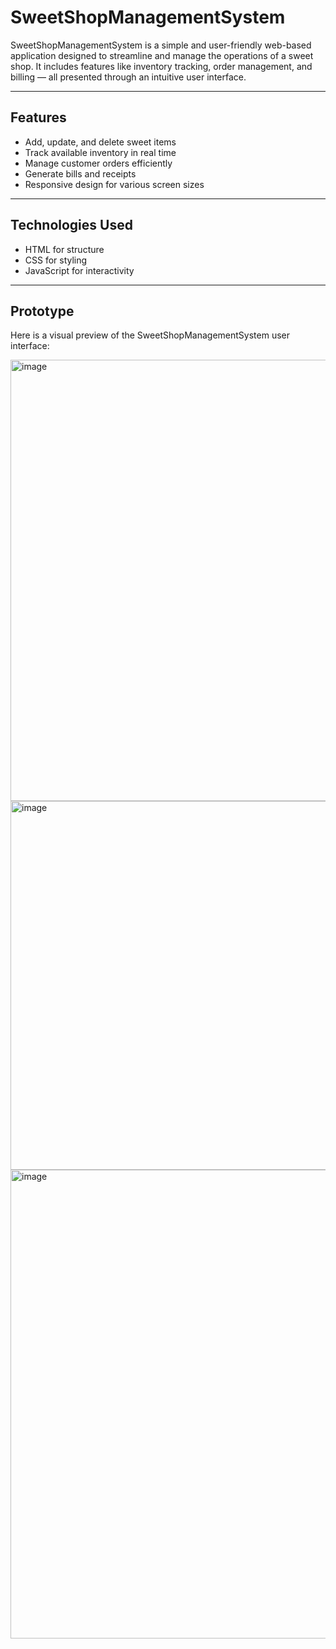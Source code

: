 # SweetShopManagementSystem

SweetShopManagementSystem is a simple and user-friendly web-based application designed to streamline and manage the operations of a sweet shop. It includes features like inventory tracking, order management, and billing — all presented through an intuitive user interface.

---

## Features

- Add, update, and delete sweet items
- Track available inventory in real time
- Manage customer orders efficiently
- Generate bills and receipts
- Responsive design for various screen sizes

---

## Technologies Used

- HTML for structure
- CSS for styling
- JavaScript for interactivity

---
## Prototype

Here is a visual preview of the SweetShopManagementSystem user interface:

<img width="1917" height="706" alt="image" src="https://github.com/user-attachments/assets/92d1c3a0-c996-49ce-b8ee-9d139611e0ec" />

<img width="1915" height="590" alt="image" src="https://github.com/user-attachments/assets/a1209e4e-590e-4c3f-ad21-0ec61ddc8d5f" />

<img width="1918" height="750" alt="image" src="https://github.com/user-attachments/assets/7ff6008a-6b47-4a34-bf00-cf1c534ee22f" />





